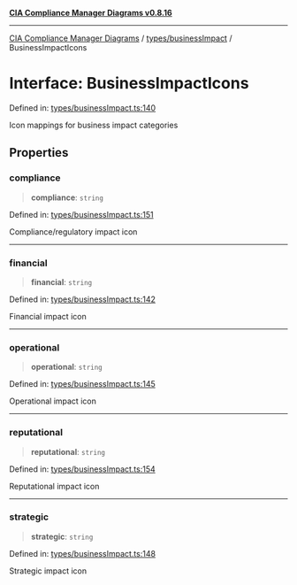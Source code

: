 [**CIA Compliance Manager Diagrams v0.8.16**](../../../README.md)

***

[CIA Compliance Manager Diagrams](../../../modules.md) / [types/businessImpact](../README.md) / BusinessImpactIcons

# Interface: BusinessImpactIcons

Defined in: [types/businessImpact.ts:140](https://github.com/Hack23/cia-compliance-manager/blob/96f4020424aba8c55d4fe94eddf596babc070968/src/types/businessImpact.ts#L140)

Icon mappings for business impact categories

## Properties

### compliance

> **compliance**: `string`

Defined in: [types/businessImpact.ts:151](https://github.com/Hack23/cia-compliance-manager/blob/96f4020424aba8c55d4fe94eddf596babc070968/src/types/businessImpact.ts#L151)

Compliance/regulatory impact icon

***

### financial

> **financial**: `string`

Defined in: [types/businessImpact.ts:142](https://github.com/Hack23/cia-compliance-manager/blob/96f4020424aba8c55d4fe94eddf596babc070968/src/types/businessImpact.ts#L142)

Financial impact icon

***

### operational

> **operational**: `string`

Defined in: [types/businessImpact.ts:145](https://github.com/Hack23/cia-compliance-manager/blob/96f4020424aba8c55d4fe94eddf596babc070968/src/types/businessImpact.ts#L145)

Operational impact icon

***

### reputational

> **reputational**: `string`

Defined in: [types/businessImpact.ts:154](https://github.com/Hack23/cia-compliance-manager/blob/96f4020424aba8c55d4fe94eddf596babc070968/src/types/businessImpact.ts#L154)

Reputational impact icon

***

### strategic

> **strategic**: `string`

Defined in: [types/businessImpact.ts:148](https://github.com/Hack23/cia-compliance-manager/blob/96f4020424aba8c55d4fe94eddf596babc070968/src/types/businessImpact.ts#L148)

Strategic impact icon

